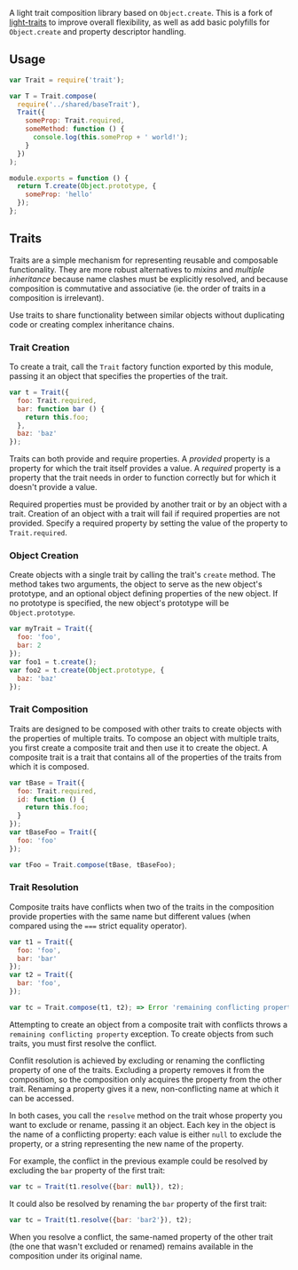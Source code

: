 A light trait composition library based on `Object.create`. This is a fork of [light-traits](https://github.com/Gozala/light-traits) to improve overall flexibility, as well as add basic polyfills for `Object.create` and property descriptor handling.

## Usage

```js
var Trait = require('trait');

var T = Trait.compose(
  require('../shared/baseTrait'),
  Trait({
    someProp: Trait.required,
    someMethod: function () {
      console.log(this.someProp + ' world!');
    }
  })
);

module.exports = function () {
  return T.create(Object.prototype, {
    someProp: 'hello'
  });
};
```

## Traits

Traits are a simple mechanism for representing reusable and composable functionality. They are more robust alternatives to *mixins* and *multiple inheritance* because name clashes must be explicitly resolved, and because composition is commutative and associative (ie. the order of traits in a composition is irrelevant).

Use traits to share functionality between similar objects without duplicating code or creating complex inheritance chains.

### Trait Creation

To create a trait, call the `Trait` factory function exported by this module, passing it an object that specifies the properties of the trait.

```js
var t = Trait({
  foo: Trait.required,
  bar: function bar () {
    return this.foo;
  },
  baz: 'baz'
});
```

Traits can both provide and require properties. A *provided* property is a property for which the trait itself provides a value. A *required* property is a property that the trait needs in order to function correctly but for which it doesn't provide a value.

Required properties must be provided by another trait or by an object with a trait. Creation of an object with a trait will fail if required properties are not provided. Specify a required property by setting the value of the property to `Trait.required`.

### Object Creation

Create objects with a single trait by calling the trait's `create` method. The method takes two arguments, the object to serve as the new object's prototype, and an optional object defining properties of the new object. If no prototype is specified, the new object's prototype will be `Object.prototype`.

```js
var myTrait = Trait({
  foo: 'foo',
  bar: 2
});
var foo1 = t.create();
var foo2 = t.create(Object.prototype, {
  baz: 'baz'
});
```

### Trait Composition

Traits are designed to be composed with other traits to create objects with the properties of multiple traits. To compose an object with multiple traits, you first create a composite trait and then use it to create the object. A composite trait is a trait that contains all of the properties of the traits from which it is composed.

```js
var tBase = Trait({
  foo: Trait.required,
  id: function () {
    return this.foo;
  }
});
var tBaseFoo = Trait({
  foo: 'foo'
});

var tFoo = Trait.compose(tBase, tBaseFoo);
```

### Trait Resolution

Composite traits have conflicts when two of the traits in the composition provide properties with the same name but different values (when compared using the `===` strict equality operator).

```js
var t1 = Trait({
  foo: 'foo',
  bar: 'bar'
});
var t2 = Trait({
  bar: 'foo',
});

var tc = Trait.compose(t1, t2); => Error 'remaining conflicting property'
```

Attempting to create an object from a composite trait with conflicts throws a `remaining conflicting property` exception. To create objects from such traits, you must first resolve the conflict.

Conflit resolution is achieved by excluding or renaming the conflicting property of one of the traits. Excluding a property removes it from the composition, so the composition only acquires the property from the other trait. Renaming a property gives it a new, non-conflicting name at which it can be accessed.

In both cases, you call the `resolve` method on the trait whose property you want to exclude or rename, passing it an object. Each key in the object is the name of a conflicting property: each value is either `null` to exclude the property, or a string representing the new name of the property.

For example, the conflict in the previous example could be resolved by excluding the `bar` property of the first trait:

```js
var tc = Trait(t1.resolve({bar: null}), t2);
```

It could also be resolved by renaming the `bar` property of the first trait:

```js
var tc = Trait(t1.resolve({bar: 'bar2'}), t2);
```

When you resolve a conflict, the same-named property of the other trait (the one that wasn't excluded or renamed) remains available in the composition under its original name.